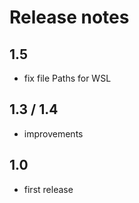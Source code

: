 # Release notes

## 1.5
- fix file Paths for WSL
## 1.3 / 1.4
- improvements
## 1.0
- first release

<!-- do not remove -->
